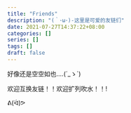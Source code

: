 ```yaml
---
title: "Friends"
description: "(｀･ω･)-这里是可爱的友链们"
date: 2021-07-27T14:37:22+08:00
categories: []
series: []
tags: []
draft: false
---
```


好像还是空空如也....(´_ゝ`)

欢迎互换友链！！欢迎扩列吹水！！!

ᕕ(ᐛ)ᕗ

